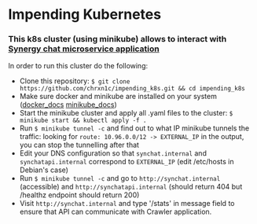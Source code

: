 # Impending Kubernetes
### This k8s cluster (using minikube) allows to interact with [Synergy chat microservice application](https://github.com/bootdotdev/synergychat/tree/main#crawler-services)
In order to run this cluster do the following:
- Clone this repository: `$ git clone https://github.com/chrxn1c/impending_k8s.git && cd impending_k8s`
- Make sure docker and minikube are installed on your system ([docker_docs](https://docs.docker.com/engine/install/) [minikube_docs](https://minikube.sigs.k8s.io/docs/start/))
- Start the minikube cluster and apply all .yaml files to the cluster: `$ minikube start && kubectl apply -f .`
- Run `$ minikube tunnel -c` and find out to what IP minikube tunnels the traffic: looking for `route: 10.96.0.0/12 -> EXTERNAL_IP` in the output, you can stop the tunnelling after that
- Edit your DNS configuration so that `synchat.internal` and `synchatapi.internal` correspond to `EXTERNAL_IP` (edit /etc/hosts in Debian's case)
- Run `$ minikube tunnel -c` and go to `http://synchat.internal` (accessible) and `http://synchatapi.internal` (should return 404 but /healthz endpoint should return 200)
- Visit `http://synchat.internal` and type '/stats' in message field to ensure that API can communicate with Crawler application.
